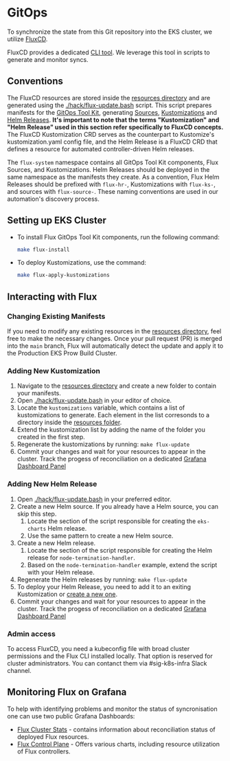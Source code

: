 # GitOps

To synchronize the state from this Git repository into the EKS cluster, we utilize [FluxCD](https://fluxcd.io/).

FluxCD provides a dedicated [CLI tool](https://fluxcd.io/flux/installation/#install-the-flux-cli).
We leverage this tool in scripts to generate and monitor syncs.

## Conventions

The FluxCD resources are stored inside the [resources directory](../resources/) and are generated using the [./hack/flux-update.bash](../hack/flux-update.bash) script. This script prepares manifests for the [GitOps Tool Kit](https://fluxcd.io/flux/components/), generating [Sources](https://fluxcd.io/flux/components/source/), [Kustomizations](https://fluxcd.io/flux/components/kustomize/kustomization/) and [Helm Releases](https://fluxcd.io/flux/components/helm/helmreleases/). **It's important to note that the terms "Kustomization" and "Helm Release" used in this section refer specifically to FluxCD concepts.** The FluxCD Kustomization CRD serves as the counterpart to Kustomize's kustomization.yaml config file, and the Helm Release is a FluxCD CRD that defines a resource for automated controller-driven Helm releases.

The `flux-system` namespace contains all GitOps Tool Kit components, Flux Sources, and Kustomizations. Helm Releases should be deployed in the same namespace as the manifests they create. As a convention, Flux Helm Releases should be prefixed with `flux-hr-`, Kustomizations with `flux-ks-`, and sources with `flux-source-`. These naming conventions are used in our automation's discovery process.

## Setting up EKS Cluster

* To install Flux GitOps Tool Kit components, run the following command:
    ```bash
    make flux-install
    ```

* To deploy Kustomizations, use the command:
    ```bash
    make flux-apply-kustomizations
    ```

## Interacting with Flux

### Changing Existing Manifests

If you need to modify any existing resources in the [resources directory](../resources/), feel free to make the necessary changes. Once your pull request (PR) is merged into the `main` branch, Flux will automatically detect the update and apply it to the Production EKS Prow Build Cluster.

### Adding New Kustomization

1. Navigate to the [resources directory](../resources/) and create a new folder to contain your manifests.
2. Open [./hack/flux-update.bash](../hack/flux-update.bash) in your editor of choice.
3. Locate the `kustomizations` variable, which contains a list of kustomizations to generate. Each element in the list corresonds to a directory inside the [resources folder](../resources/).
4. Extend the kustomization list by adding the name of the folder you created in the first step.
5. Regenerate the kustomizations by running: `make flux-update`
6. Commit your changes and wait for your resources to appear in the cluster. Track the progess of reconciliation on a dedicated [Grafana Dashboard Panel](https://monitoring-eks.prow.k8s.io/d/flux-cluster/flux-cluster-stats?viewPanel=33)

### Adding New Helm Release

1. Open [./hack/flux-update.bash](../hack/flux-update.bash) in your preferred editor.
2. Create a new Helm source. If you already have a Helm source, you can skip this step.
    1. Locate the section of the script responsible for creating the `eks-charts` Helm release.
    2. Use the same pattern to create a new Helm source.
3. Create a new Helm release.
    1. Locate the section of the script responsible for creating the Helm release for `node-termination-handler`.
    2. Based on the `node-termination-handler` example, extend the script with your Helm release.
4. Regenerate the Helm releases by running: `make flux-update`
5. To deploy your Helm Release, you need to add it to an exiting Kustomization or [create a new one](./GitOps.md#adding-new-kustomization).
6. Commit your changes and wait for your resources to appear in the cluster. Track the progess of reconciliation on a dedicated [Grafana Dashboard Panel](https://monitoring-eks.prow.k8s.io/d/flux-cluster/flux-cluster-stats?viewPanel=33)

### Admin access

To access FluxCD, you need a kubeconfig file with broad cluster permissions and the Flux CLI installed locally. That option is reserved for cluster administrators. You can contanct them via #sig-k8s-infra Slack channel.

## Monitoring Flux on Grafana

To help with identifying problems and monitor the status of syncronisation one can use two public Grafana Dashboards:
* [Flux Cluster Stats](https://monitoring-eks.prow.k8s.io/d/flux-cluster/flux-cluster-stats) - contains information about reconciliation status of deployed Flux resources.
* [Flux Control Plane](https://monitoring-eks.prow.k8s.io/d/flux-control-plane/flux-control-plane) - Offers various charts, including resource utilization of Flux controllers.
